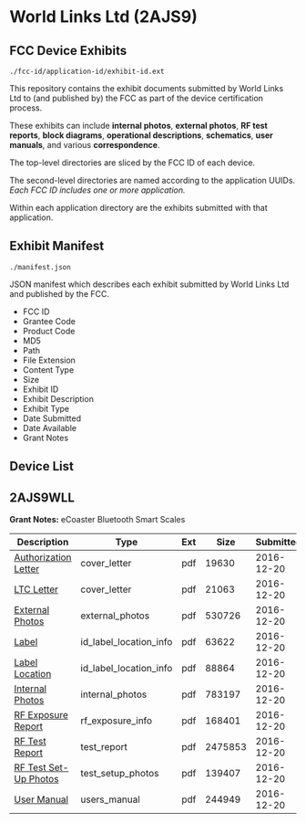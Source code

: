 # World Links Ltd (2AJS9)
## FCC Device Exhibits

```
./fcc-id/application-id/exhibit-id.ext
```

This repository contains the exhibit documents submitted by World Links Ltd to (and published by) the FCC as part of the device certification process.

These exhibits can include **internal photos**, **external photos**, **RF test reports**, **block diagrams**, **operational descriptions**, **schematics**, **user manuals**, and various **correspondence**.

The top-level directories are sliced by the FCC ID of each device.

The second-level directories are named according to the application UUIDs. *Each FCC ID includes one or more application.*

Within each application directory are the exhibits submitted with that application. 

## Exhibit Manifest

```
./manifest.json
```

JSON manifest which describes each exhibit submitted by World Links Ltd and published by the FCC.

- FCC ID
- Grantee Code
- Product Code
- MD5
- Path
- File Extension
- Content Type
- Size
- Exhibit ID
- Exhibit Description
- Exhibit Type
- Date Submitted
- Date Available
- Grant Notes

## Device List
## 2AJS9WLL
**Grant Notes:** eCoaster Bluetooth Smart Scales

| Description | Type | Ext | Size | Submitted | Available |
| ----------- | ---- | --- | ---- | --------- | --------- |
| [Authorization Letter](2AJS9WLL/b545492fa48a146da2bee3d76c8a5069/3233527.pdf) | cover_letter | pdf | 19630 | 2016-12-20 | 2016-12-20 |
| [LTC Letter](2AJS9WLL/b545492fa48a146da2bee3d76c8a5069/3233528.pdf) | cover_letter | pdf | 21063 | 2016-12-20 | 2016-12-20 |
| [External Photos](2AJS9WLL/b545492fa48a146da2bee3d76c8a5069/3233529.pdf) | external_photos | pdf | 530726 | 2016-12-20 | 2016-12-20 |
| [Label](2AJS9WLL/b545492fa48a146da2bee3d76c8a5069/3233530.pdf) | id_label_location_info | pdf | 63622 | 2016-12-20 | 2016-12-20 |
| [Label Location](2AJS9WLL/b545492fa48a146da2bee3d76c8a5069/3233531.pdf) | id_label_location_info | pdf | 88864 | 2016-12-20 | 2016-12-20 |
| [Internal Photos](2AJS9WLL/b545492fa48a146da2bee3d76c8a5069/3233532.pdf) | internal_photos | pdf | 783197 | 2016-12-20 | 2016-12-20 |
| [RF Exposure Report](2AJS9WLL/b545492fa48a146da2bee3d76c8a5069/3233534.pdf) | rf_exposure_info | pdf | 168401 | 2016-12-20 | 2016-12-20 |
| [RF Test Report](2AJS9WLL/b545492fa48a146da2bee3d76c8a5069/3233536.pdf) | test_report | pdf | 2475853 | 2016-12-20 | 2016-12-20 |
| [RF Test Set-Up Photos](2AJS9WLL/b545492fa48a146da2bee3d76c8a5069/3233537.pdf) | test_setup_photos | pdf | 139407 | 2016-12-20 | 2016-12-20 |
| [User Manual](2AJS9WLL/b545492fa48a146da2bee3d76c8a5069/3233538.pdf) | users_manual | pdf | 244949 | 2016-12-20 | 2016-12-20 |

